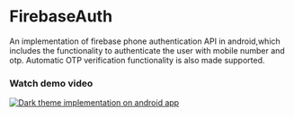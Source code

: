 # FirebaseAuth
An implementation of firebase phone authentication API in android,which includes the functionality to authenticate the user with mobile number and otp.
Automatic OTP verification functionality is also made supported.

### Watch demo video
[![Dark theme implementation on android app](https://img.youtube.com/vi/78icN7INrWU/0.jpg)](https://www.youtube.com/watch?v=78icN7INrWU)
